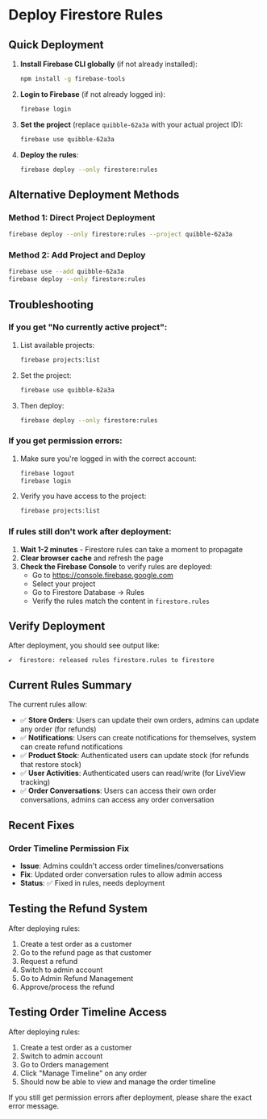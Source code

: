 # Deploy Firestore Rules

## Quick Deployment

1. **Install Firebase CLI globally** (if not already installed):
   ```bash
   npm install -g firebase-tools
   ```

2. **Login to Firebase** (if not already logged in):
   ```bash
   firebase login
   ```

3. **Set the project** (replace `quibble-62a3a` with your actual project ID):
   ```bash
   firebase use quibble-62a3a
   ```

4. **Deploy the rules**:
   ```bash
   firebase deploy --only firestore:rules
   ```

## Alternative Deployment Methods

### Method 1: Direct Project Deployment
```bash
firebase deploy --only firestore:rules --project quibble-62a3a
```

### Method 2: Add Project and Deploy
```bash
firebase use --add quibble-62a3a
firebase deploy --only firestore:rules
```

## Troubleshooting

### If you get "No currently active project":
1. List available projects:
   ```bash
   firebase projects:list
   ```

2. Set the project:
   ```bash
   firebase use quibble-62a3a
   ```

3. Then deploy:
   ```bash
   firebase deploy --only firestore:rules
   ```

### If you get permission errors:
1. Make sure you're logged in with the correct account:
   ```bash
   firebase logout
   firebase login
   ```

2. Verify you have access to the project:
   ```bash
   firebase projects:list
   ```

### If rules still don't work after deployment:
1. **Wait 1-2 minutes** - Firestore rules can take a moment to propagate
2. **Clear browser cache** and refresh the page
3. **Check the Firebase Console** to verify rules are deployed:
   - Go to https://console.firebase.google.com
   - Select your project
   - Go to Firestore Database → Rules
   - Verify the rules match the content in `firestore.rules`

## Verify Deployment

After deployment, you should see output like:
```
✔  firestore: released rules firestore.rules to firestore
```

## Current Rules Summary

The current rules allow:
- ✅ **Store Orders**: Users can update their own orders, admins can update any order (for refunds)
- ✅ **Notifications**: Users can create notifications for themselves, system can create refund notifications
- ✅ **Product Stock**: Authenticated users can update stock (for refunds that restore stock)
- ✅ **User Activities**: Authenticated users can read/write (for LiveView tracking)
- ✅ **Order Conversations**: Users can access their own order conversations, admins can access any order conversation

## Recent Fixes

### Order Timeline Permission Fix
- **Issue**: Admins couldn't access order timelines/conversations
- **Fix**: Updated order conversation rules to allow admin access
- **Status**: ✅ Fixed in rules, needs deployment

## Testing the Refund System

After deploying rules:
1. Create a test order as a customer
2. Go to the refund page as that customer
3. Request a refund
4. Switch to admin account
5. Go to Admin Refund Management
6. Approve/process the refund

## Testing Order Timeline Access

After deploying rules:
1. Create a test order as a customer
2. Switch to admin account
3. Go to Orders management
4. Click "Manage Timeline" on any order
5. Should now be able to view and manage the order timeline

If you still get permission errors after deployment, please share the exact error message. 